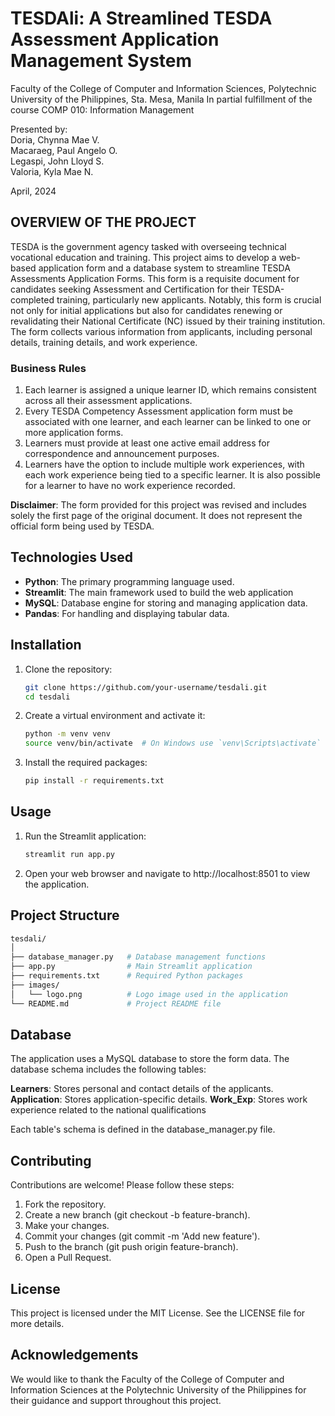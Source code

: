 # TESDAli: A Streamlined TESDA Assessment Application Management System

Faculty of the College of Computer and Information Sciences, Polytechnic University of the Philippines, Sta. Mesa, Manila
In partial fulfillment of the course COMP 010: Information Management

Presented by:  
Doria, Chynna Mae V.  
Macaraeg, Paul Angelo O.  
Legaspi, John Lloyd S.  
Valoria, Kyla Mae N.  

April, 2024  

## OVERVIEW OF THE PROJECT

TESDA is the government agency tasked with overseeing technical vocational education and training. This project aims to develop a web-based application form and a database system to streamline TESDA Assessments Application Forms. This form is a requisite document for candidates seeking Assessment and Certification for their TESDA-completed training, particularly new applicants. Notably, this form is crucial not only for initial applications but also for candidates renewing or revalidating their National Certificate (NC) issued by their training institution. The form collects various information from applicants, including personal details, training details, and work experience.

### Business Rules

1. Each learner is assigned a unique learner ID, which remains consistent across all their assessment applications.
2. Every TESDA Competency Assessment application form must be associated with one learner, and each learner can be linked to one or more application forms.
3. Learners must provide at least one active email address for correspondence and announcement purposes.
4. Learners have the option to include multiple work experiences, with each work experience being tied to a specific learner. It is also possible for a learner to have no work experience recorded.

**Disclaimer**: The form provided for this project was revised and includes solely the first page of the original document. It does not represent the official form being used by TESDA.

## Technologies Used

- **Python**: The primary programming language used.
- **Streamlit**: The main framework used to build the web application
- **MySQL**: Database engine for storing and managing application data.
- **Pandas**: For handling and displaying tabular data.

## Installation

1. Clone the repository:
   ```sh
   git clone https://github.com/your-username/tesdali.git
   cd tesdali
   ```
2. Create a virtual environment and activate it:
   ```sh
   python -m venv venv
   source venv/bin/activate  # On Windows use `venv\Scripts\activate`
   ```
3. Install the required packages:
   ```sh
   pip install -r requirements.txt
   ```

## Usage

1. Run the Streamlit application:
   ```sh
   streamlit run app.py
   ```
2. Open your web browser and navigate to http://localhost:8501 to view the application.

## Project Structure
```bash
tesdali/
│
├── database_manager.py   # Database management functions
├── app.py                # Main Streamlit application
├── requirements.txt      # Required Python packages
├── images/
│   └── logo.png          # Logo image used in the application
└── README.md             # Project README file
```

## Database

The application uses a MySQL database to store the form data. The database schema includes the following tables:

**Learners**: Stores personal and contact details of the applicants.
**Application**: Stores application-specific details.
**Work_Exp**: Stores work experience related to the national qualifications

Each table's schema is defined in the database_manager.py file.

## Contributing

Contributions are welcome! Please follow these steps:

1. Fork the repository.
2. Create a new branch (git checkout -b feature-branch).
3. Make your changes.
4. Commit your changes (git commit -m 'Add new feature').
5. Push to the branch (git push origin feature-branch).
6. Open a Pull Request.

## License

This project is licensed under the MIT License. See the LICENSE file for more details.

## Acknowledgements

We would like to thank the Faculty of the College of Computer and Information Sciences at the Polytechnic University of the Philippines for their guidance and support throughout this project.
